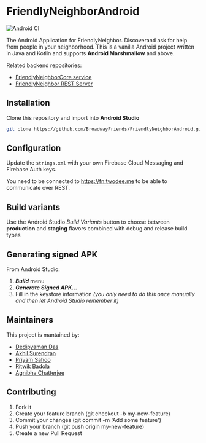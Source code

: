 # FriendlyNeighborAndroid

![Android CI](https://github.com/BroadwayFriends/FriendlyNeighborAndroid/workflows/Android%20CI/badge.svg)

The Android Application for FriendlyNeighbor. Discoverand ask for help from people in your neighborhood.
This is a vanilla Android project written in Java and Kotlin and supports **Android Marshmallow** and above.

Related backend repositories:
- [FriendlyNeighborCore service](https://github.com/2DSharp/FriendlyNeighborCore)
- [FriendlyNeighbor REST Server](https://github.com/agnibha-chatterjee/friendly-neighbor-api)

## Installation
Clone this repository and import into **Android Studio**
```bash
git clone https://github.com/BroadwayFriends/FriendlyNeighborAndroid.git
```

## Configuration

Update the `strings.xml` with your own Firebase Cloud Messaging and Firebase Auth keys.

You need to be connected to https://fn.twodee.me to be able to communicate over REST.

## Build variants
Use the Android Studio *Build Variants* button to choose between **production** and **staging** flavors combined with debug and release build types


## Generating signed APK
From Android Studio:
1. ***Build*** menu
2. ***Generate Signed APK...***
3. Fill in the keystore information *(you only need to do this once manually and then let Android Studio remember it)*

## Maintainers
This project is mantained by:
* [Dedipyaman Das](https://github.com/2dsharp)
* [Akhil Surendran](https://github.com/akhillllldev)
* [Priyam Sahoo](https://github.com/priyamsahoo)
* [Ritwik Badola](https://github.com/ritwikbadola)
* [Agnibha Chatterjee](https://github.com/agnibha-chatterjee)


## Contributing

1. Fork it
2. Create your feature branch (git checkout -b my-new-feature)
3. Commit your changes (git commit -m 'Add some feature')
4. Push your branch (git push origin my-new-feature)
5. Create a new Pull Request
